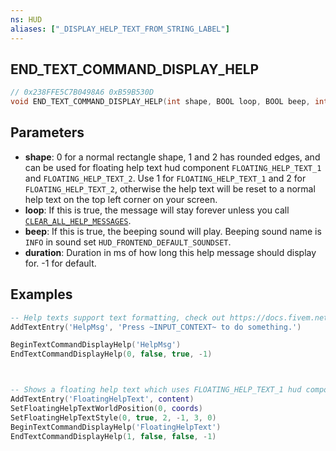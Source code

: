 ```yaml
---
ns: HUD
aliases: ["_DISPLAY_HELP_TEXT_FROM_STRING_LABEL"]
---
```

## END_TEXT_COMMAND_DISPLAY_HELP

```c
// 0x238FFE5C7B0498A6 0xB59B530D
void END_TEXT_COMMAND_DISPLAY_HELP(int shape, BOOL loop, BOOL beep, int duration);
```


## Parameters
* **shape**: 0 for a normal rectangle shape, 1 and 2 has rounded edges, and can be used for floating help text hud component `FLOATING_HELP_TEXT_1` and `FLOATING_HELP_TEXT_2`. Use 1 for `FLOATING_HELP_TEXT_1` and 2 for `FLOATING_HELP_TEXT_2`, otherwise the help text will be reset to a normal help text on the top left corner on your screen.
* **loop**: If this is true, the message will stay forever unless you call [`CLEAR_ALL_HELP_MESSAGES`](#_0x6178F68A87A4D3A0).
* **beep**: If this is true, the beeping sound will play. Beeping sound name is `INFO` in sound set `HUD_FRONTEND_DEFAULT_SOUNDSET`.
* **duration**: Duration in ms of how long this help message should display for. -1 for default.


## Examples
```lua
-- Help texts support text formatting, check out https://docs.fivem.net/docs/game-references/text-formatting/
AddTextEntry('HelpMsg', 'Press ~INPUT_CONTEXT~ to do something.')

BeginTextCommandDisplayHelp('HelpMsg')
EndTextCommandDisplayHelp(0, false, true, -1)



-- Shows a floating help text which uses FLOATING_HELP_TEXT_1 hud component.
AddTextEntry('FloatingHelpText', content)
SetFloatingHelpTextWorldPosition(0, coords)
SetFloatingHelpTextStyle(0, true, 2, -1, 3, 0)
BeginTextCommandDisplayHelp('FloatingHelpText')
EndTextCommandDisplayHelp(1, false, false, -1)
```
